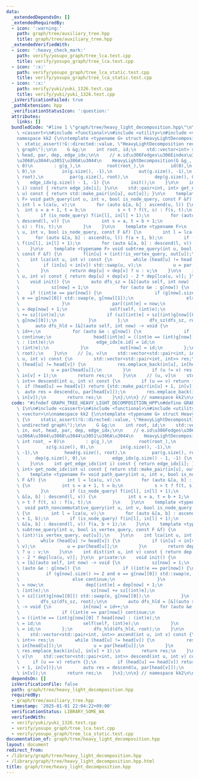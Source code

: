 ```yaml
---
data:
  _extendedDependsOn: []
  _extendedRequiredBy:
  - icon: ':warning:'
    path: graph/tree/auxiliary_tree.hpp
    title: graph/tree/auxiliary_tree.hpp
  _extendedVerifiedWith:
  - icon: ':heavy_check_mark:'
    path: verify/yosupo_graph/tree_lca.test.cpp
    title: verify/yosupo_graph/tree_lca.test.cpp
  - icon: ':x:'
    path: verify/yosupo_graph/tree_lca_static.test.cpp
    title: verify/yosupo_graph/tree_lca_static.test.cpp
  - icon: ':x:'
    path: verify/yuki/yuki_1326.test.cpp
    title: verify/yuki/yuki_1326.test.cpp
  _isVerificationFailed: true
  _pathExtension: hpp
  _verificationStatusIcon: ':question:'
  attributes:
    links: []
  bundledCode: "#line 1 \"graph/tree/heavy_light_decomposition.hpp\"\n\n\n\n#include\
    \ <cassert>\n#include <functional>\n#include <utility>\n#include <vector>\n\n\
    namespace kk2 {\n\ntemplate <typename G> struct HeavyLightDecomposition {\n  \
    \  static_assert(!G::directed::value, \"HeavyLightDecomposition requires undirected\
    \ graph\");\n\n    G &g;\n    int root, id;\n    std::vector<int> sz, in, out,\
    \ head, par, dep, edge_idx;\n\n    // e.id\u306Fedges\u306Eindex\u3067\u306A\u3044\
    \u3068\u3044\u3051\u306A\u3044\n    HeavyLightDecomposition(G &g_, int root_ =\
    \ 0)\n        : g(g_),\n          root(root_),\n          id(0),\n          sz(g.size(),\
    \ 0),\n          in(g.size(), -1),\n          out(g.size(), -1),\n          head(g.size(),\
    \ root),\n          par(g.size(), root),\n          dep(g.size(), 0),\n      \
    \    edge_idx(g.size() - 1, -1) {\n        init();\n    }\n\n    int get_edge_idx(int\
    \ i) const { return edge_idx[i]; }\n\n    std::pair<int, int> get_node_idx(int\
    \ u) const { return std::make_pair(in[u], out[u]); }\n\n    template <typename\
    \ F> void path_query(int u, int v, bool is_node_query, const F &f) {\n       \
    \ int l = lca(u, v);\n        for (auto &[a, b] : ascend(u, l)) {\n          \
    \  int s = a + 1, t = b;\n            s > t ? f(t, s) : f(s, t);\n        }\n\
    \        if (is_node_query) f(in[l], in[l] + 1);\n        for (auto &[a, b] :\
    \ descend(l, v)) {\n            int s = a, t = b + 1;\n            s > t ? f(t,\
    \ s) : f(s, t);\n        }\n    }\n\n    template <typename F>\n    void path_noncommutative_query(int\
    \ u, int v, bool is_node_query, const F &f) {\n        int l = lca(u, v);\n  \
    \      for (auto &[a, b] : ascend(u, l)) f(a + 1, b);\n        if (is_node_query)\
    \ f(in[l], in[l] + 1);\n        for (auto &[a, b] : descend(l, v)) f(a, b + 1);\n\
    \    }\n\n    template <typename F> void subtree_query(int u, bool is_vertex_query,\
    \ const F &f) {\n        f(in[u] + (int)!is_vertex_query, out[u]);\n    }\n\n\
    \    int lca(int u, int v) const {\n        while (head[u] != head[v]) {\n   \
    \         if (in[u] < in[v]) std::swap(u, v);\n            u = par[head[u]];\n\
    \        }\n        return dep[u] < dep[v] ? u : v;\n    }\n\n    int dist(int\
    \ u, int v) const { return dep[u] + dep[v] - 2 * dep[lca(u, v)]; }\n\n  private:\n\
    \    void init() {\n        auto dfs_sz = [&](auto self, int now) -> void {\n\
    \            sz[now] = 1;\n            for (auto &e : g[now]) {\n            \
    \    if ((int)e == par[now]) {\n                    if (g[now].size() >= 2 and\
    \ e == g[now][0]) std::swap(e, g[now][1]);\n                    else continue;\n\
    \                }\n                par[(int)e] = now;\n                dep[(int)e]\
    \ = dep[now] + 1;\n                self(self, (int)e);\n                sz[now]\
    \ += sz[(int)e];\n                if (sz[(int)e] > sz[(int)g[now][0]]) std::swap(e,\
    \ g[now][0]);\n            }\n        };\n        dfs_sz(dfs_sz, root);\n\n  \
    \      auto dfs_hld = [&](auto self, int now) -> void {\n            in[now] =\
    \ id++;\n            for (auto &e : g[now]) {\n                if ((int)e == par[now])\
    \ continue;\n                head[(int)e] = ((int)e == (int)g[now][0] ? head[now]\
    \ : (int)e);\n                edge_idx[e.id] = id;\n                self(self,\
    \ (int)e);\n            }\n            out[now] = id;\n        };\n        dfs_hld(dfs_hld,\
    \ root);\n    }\n\n    // [u, v)\n    std::vector<std::pair<int, int>> ascend(int\
    \ u, int v) const {\n        std::vector<std::pair<int, int>> res;\n        while\
    \ (head[u] != head[v]) {\n            res.emplace_back(in[u], in[head[u]]);\n\
    \            u = par[head[u]];\n        }\n        if (u != v) res.emplace_back(in[u],\
    \ in[v] + 1);\n        return res;\n    }\n\n    // (u, v]\n    std::vector<std::pair<int,\
    \ int>> descend(int u, int v) const {\n        if (u == v) return {};\n      \
    \  if (head[u] == head[v]) return {std::make_pair(in[u] + 1, in[v])};\n      \
    \  auto res = descend(u, par[head[v]]);\n        res.emplace_back(in[head[v]],\
    \ in[v]);\n        return res;\n    }\n};\n\n} // namespace kk2\n\n\n"
  code: "#ifndef GRAPH_TREE_HEAVY_LIGHT_DECOMPOSITION_HPP\n#define GRAPH_TREE_HEAVY_LIGHT_DECOMPOSITION_HPP\
    \ 1\n\n#include <cassert>\n#include <functional>\n#include <utility>\n#include\
    \ <vector>\n\nnamespace kk2 {\n\ntemplate <typename G> struct HeavyLightDecomposition\
    \ {\n    static_assert(!G::directed::value, \"HeavyLightDecomposition requires\
    \ undirected graph\");\n\n    G &g;\n    int root, id;\n    std::vector<int> sz,\
    \ in, out, head, par, dep, edge_idx;\n\n    // e.id\u306Fedges\u306Eindex\u3067\
    \u306A\u3044\u3068\u3044\u3051\u306A\u3044\n    HeavyLightDecomposition(G &g_,\
    \ int root_ = 0)\n        : g(g_),\n          root(root_),\n          id(0),\n\
    \          sz(g.size(), 0),\n          in(g.size(), -1),\n          out(g.size(),\
    \ -1),\n          head(g.size(), root),\n          par(g.size(), root),\n    \
    \      dep(g.size(), 0),\n          edge_idx(g.size() - 1, -1) {\n        init();\n\
    \    }\n\n    int get_edge_idx(int i) const { return edge_idx[i]; }\n\n    std::pair<int,\
    \ int> get_node_idx(int u) const { return std::make_pair(in[u], out[u]); }\n\n\
    \    template <typename F> void path_query(int u, int v, bool is_node_query, const\
    \ F &f) {\n        int l = lca(u, v);\n        for (auto &[a, b] : ascend(u, l))\
    \ {\n            int s = a + 1, t = b;\n            s > t ? f(t, s) : f(s, t);\n\
    \        }\n        if (is_node_query) f(in[l], in[l] + 1);\n        for (auto\
    \ &[a, b] : descend(l, v)) {\n            int s = a, t = b + 1;\n            s\
    \ > t ? f(t, s) : f(s, t);\n        }\n    }\n\n    template <typename F>\n  \
    \  void path_noncommutative_query(int u, int v, bool is_node_query, const F &f)\
    \ {\n        int l = lca(u, v);\n        for (auto &[a, b] : ascend(u, l)) f(a\
    \ + 1, b);\n        if (is_node_query) f(in[l], in[l] + 1);\n        for (auto\
    \ &[a, b] : descend(l, v)) f(a, b + 1);\n    }\n\n    template <typename F> void\
    \ subtree_query(int u, bool is_vertex_query, const F &f) {\n        f(in[u] +\
    \ (int)!is_vertex_query, out[u]);\n    }\n\n    int lca(int u, int v) const {\n\
    \        while (head[u] != head[v]) {\n            if (in[u] < in[v]) std::swap(u,\
    \ v);\n            u = par[head[u]];\n        }\n        return dep[u] < dep[v]\
    \ ? u : v;\n    }\n\n    int dist(int u, int v) const { return dep[u] + dep[v]\
    \ - 2 * dep[lca(u, v)]; }\n\n  private:\n    void init() {\n        auto dfs_sz\
    \ = [&](auto self, int now) -> void {\n            sz[now] = 1;\n            for\
    \ (auto &e : g[now]) {\n                if ((int)e == par[now]) {\n          \
    \          if (g[now].size() >= 2 and e == g[now][0]) std::swap(e, g[now][1]);\n\
    \                    else continue;\n                }\n                par[(int)e]\
    \ = now;\n                dep[(int)e] = dep[now] + 1;\n                self(self,\
    \ (int)e);\n                sz[now] += sz[(int)e];\n                if (sz[(int)e]\
    \ > sz[(int)g[now][0]]) std::swap(e, g[now][0]);\n            }\n        };\n\
    \        dfs_sz(dfs_sz, root);\n\n        auto dfs_hld = [&](auto self, int now)\
    \ -> void {\n            in[now] = id++;\n            for (auto &e : g[now]) {\n\
    \                if ((int)e == par[now]) continue;\n                head[(int)e]\
    \ = ((int)e == (int)g[now][0] ? head[now] : (int)e);\n                edge_idx[e.id]\
    \ = id;\n                self(self, (int)e);\n            }\n            out[now]\
    \ = id;\n        };\n        dfs_hld(dfs_hld, root);\n    }\n\n    // [u, v)\n\
    \    std::vector<std::pair<int, int>> ascend(int u, int v) const {\n        std::vector<std::pair<int,\
    \ int>> res;\n        while (head[u] != head[v]) {\n            res.emplace_back(in[u],\
    \ in[head[u]]);\n            u = par[head[u]];\n        }\n        if (u != v)\
    \ res.emplace_back(in[u], in[v] + 1);\n        return res;\n    }\n\n    // (u,\
    \ v]\n    std::vector<std::pair<int, int>> descend(int u, int v) const {\n   \
    \     if (u == v) return {};\n        if (head[u] == head[v]) return {std::make_pair(in[u]\
    \ + 1, in[v])};\n        auto res = descend(u, par[head[v]]);\n        res.emplace_back(in[head[v]],\
    \ in[v]);\n        return res;\n    }\n};\n\n} // namespace kk2\n\n#endif // GRAPH_TREE_HEAVY_LIGHT_DECOMPOSITION_HPP\n"
  dependsOn: []
  isVerificationFile: false
  path: graph/tree/heavy_light_decomposition.hpp
  requiredBy:
  - graph/tree/auxiliary_tree.hpp
  timestamp: '2025-01-01 22:04:22+09:00'
  verificationStatus: LIBRARY_SOME_WA
  verifiedWith:
  - verify/yuki/yuki_1326.test.cpp
  - verify/yosupo_graph/tree_lca.test.cpp
  - verify/yosupo_graph/tree_lca_static.test.cpp
documentation_of: graph/tree/heavy_light_decomposition.hpp
layout: document
redirect_from:
- /library/graph/tree/heavy_light_decomposition.hpp
- /library/graph/tree/heavy_light_decomposition.hpp.html
title: graph/tree/heavy_light_decomposition.hpp
---
```

